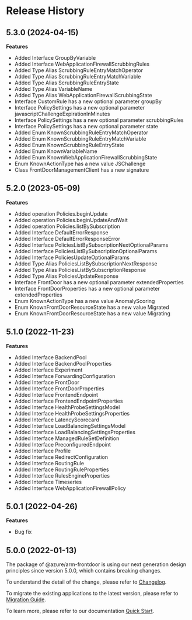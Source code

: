 # Release History
    
## 5.3.0 (2024-04-15)
    
**Features**

  - Added Interface GroupByVariable
  - Added Interface WebApplicationFirewallScrubbingRules
  - Added Type Alias ScrubbingRuleEntryMatchOperator
  - Added Type Alias ScrubbingRuleEntryMatchVariable
  - Added Type Alias ScrubbingRuleEntryState
  - Added Type Alias VariableName
  - Added Type Alias WebApplicationFirewallScrubbingState
  - Interface CustomRule has a new optional parameter groupBy
  - Interface PolicySettings has a new optional parameter javascriptChallengeExpirationInMinutes
  - Interface PolicySettings has a new optional parameter scrubbingRules
  - Interface PolicySettings has a new optional parameter state
  - Added Enum KnownScrubbingRuleEntryMatchOperator
  - Added Enum KnownScrubbingRuleEntryMatchVariable
  - Added Enum KnownScrubbingRuleEntryState
  - Added Enum KnownVariableName
  - Added Enum KnownWebApplicationFirewallScrubbingState
  - Enum KnownActionType has a new value JSChallenge
  - Class FrontDoorManagementClient has a new signature
    
    
## 5.2.0 (2023-05-09)
    
**Features**

  - Added operation Policies.beginUpdate
  - Added operation Policies.beginUpdateAndWait
  - Added operation Policies.listBySubscription
  - Added Interface DefaultErrorResponse
  - Added Interface DefaultErrorResponseError
  - Added Interface PoliciesListBySubscriptionNextOptionalParams
  - Added Interface PoliciesListBySubscriptionOptionalParams
  - Added Interface PoliciesUpdateOptionalParams
  - Added Type Alias PoliciesListBySubscriptionNextResponse
  - Added Type Alias PoliciesListBySubscriptionResponse
  - Added Type Alias PoliciesUpdateResponse
  - Interface FrontDoor has a new optional parameter extendedProperties
  - Interface FrontDoorProperties has a new optional parameter extendedProperties
  - Enum KnownActionType has a new value AnomalyScoring
  - Enum KnownFrontDoorResourceState has a new value Migrated
  - Enum KnownFrontDoorResourceState has a new value Migrating
    
    
## 5.1.0 (2022-11-23)
    
**Features**

  - Added Interface BackendPool
  - Added Interface BackendPoolProperties
  - Added Interface Experiment
  - Added Interface ForwardingConfiguration
  - Added Interface FrontDoor
  - Added Interface FrontDoorProperties
  - Added Interface FrontendEndpoint
  - Added Interface FrontendEndpointProperties
  - Added Interface HealthProbeSettingsModel
  - Added Interface HealthProbeSettingsProperties
  - Added Interface LatencyScorecard
  - Added Interface LoadBalancingSettingsModel
  - Added Interface LoadBalancingSettingsProperties
  - Added Interface ManagedRuleSetDefinition
  - Added Interface PreconfiguredEndpoint
  - Added Interface Profile
  - Added Interface RedirectConfiguration
  - Added Interface RoutingRule
  - Added Interface RoutingRuleProperties
  - Added Interface RulesEngineProperties
  - Added Interface Timeseries
  - Added Interface WebApplicationFirewallPolicy
    
## 5.0.1 (2022-04-26)

**Features**

  - Bug fix

## 5.0.0 (2022-01-13)

The package of @azure/arm-frontdoor is using our next generation design principles since version 5.0.0, which contains breaking changes.

To understand the detail of the change, please refer to [Changelog](https://aka.ms/js-track2-changelog).

To migrate the existing applications to the latest version, please refer to [Migration Guide](https://aka.ms/js-track2-migration-guide).

To learn more, please refer to our documentation [Quick Start](https://aka.ms/js-track2-quickstart).
